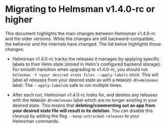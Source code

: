 # Migrating to Helmsman v1.4.0-rc or higher

This document highlights the main changes between Helmsman v1.4.0-rc and the older versions. While the changes are still backward-compatible, the behavior and the internals have changed. The list below highlights those changes:

- Helmsman v1.4.0-rc tracks the releases it manages by applying specific labels to their Helm state (stored in Helm's configured backend storage). For smooth transition when upgrading to v1.4.0-rc, you should run `helmsman -f <your desired state file> --apply-labels` once. This will label all releases from your desired state as with a `MANAGED-BY=Helmsman` label. The `--apply-labels`is safe to run multiple times.

- After each run, Helmsman v1.4.0-rc looks for, and deletes any releases with the `MANAGED-BY=Helmsman` label which are no longer existing in your desired state. This means that **deleting/commenting out an app from your desired state file will result in its deletion**. You can disable this cleanup by adding the flag `--keep-untracked-releases` to your Helmsman commands.

